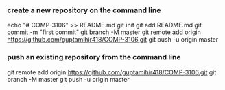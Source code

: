 
### create a new repository on the command line
echo "# COMP-3106" >> README.md
git init
git add README.md
git commit -m "first commit"
git branch -M master
git remote add origin https://github.com/guptamihir418/COMP-3106.git
git push -u origin master

### push an existing repository from the command line
git remote add origin https://github.com/guptamihir418/COMP-3106.git
git branch -M master
git push -u origin master